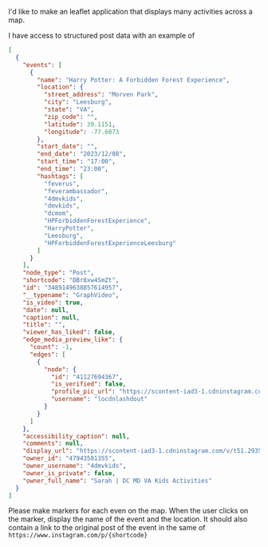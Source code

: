I'd like to make an leaflet application that displays many activities across a map.

I have access to structured post data with an example of

```json
[
  {
    "events": [
      {
        "name": "Harry Potter: A Forbidden Forest Experience",
        "location": {
          "street_address": "Morven Park",
          "city": "Leesburg",
          "state": "VA",
          "zip_code": "",
          "latitude": 39.1151,
          "longitude": -77.6073
        },
        "start_date": "",
        "end_date": "2023/12/08",
        "start_time": "17:00",
        "end_time": "23:00",
        "hashtags": [
          "feverus",
          "feverambassador",
          "4dmvkids",
          "dmvkids",
          "dcmom",
          "HPForbiddenForestExperience",
          "HarryPotter",
          "Leesburg",
          "HPForbiddenForestExperienceLeesburg"
        ]
      }
    ],
    "node_type": "Post",
    "shortcode": "DBr8xw4SmZt",
    "id": "3489149638857614957",
    "__typename": "GraphVideo",
    "is_video": true,
    "date": null,
    "caption": null,
    "title": "",
    "viewer_has_liked": false,
    "edge_media_preview_like": {
      "count": -1,
      "edges": [
        {
          "node": {
            "id": "41127694367",
            "is_verified": false,
            "profile_pic_url": "https://scontent-iad3-1.cdninstagram.com/v/t51.2885-19/433991939_933635164741316_3555757849013978829_n.jpg?stp=dst-jpg_s150x150&_nc_ht=scontent-iad3-1.cdninstagram.com&_nc_cat=108&_nc_ohc=OMIAMrRrm4EQ7kNvgH95dCw&_nc_gid=756aac8a8536432eb6b52c149eb240a0&edm=ANTKIIoBAAAA&ccb=7-5&oh=00_AYDLsDTynG4rgJFp4cBmpDrREjwFhqDuzTkS73z22SaxFQ&oe=6742E6FB&_nc_sid=d885a2",
            "username": "locdnlashdout"
          }
        }
      ]
    },
    "accessibility_caption": null,
    "comments": null,
    "display_url": "https://scontent-iad3-1.cdninstagram.com/v/t51.29350-15/464928701_1127630062119961_4177079216477651977_n.jpg?stp=dst-jpg_e15_fr_p1080x1080&_nc_ht=scontent-iad3-1.cdninstagram.com&_nc_cat=101&_nc_ohc=DYD5SIQnvJ4Q7kNvgFMfgbt&_nc_gid=756aac8a8536432eb6b52c149eb240a0&edm=ANTKIIoBAAAA&ccb=7-5&oh=00_AYA0qSGazdZJToEnko7jIGFuvYsQGxVe_2xjkqT51g6L-w&oe=6742ED29&_nc_sid=d885a2",
    "owner_id": "47943581355",
    "owner_username": "4dmvkids",
    "owner_is_private": false,
    "owner_full_name": "Sarah | DC MD VA Kids Activities"
  }
]
```

Please make markers for each even on the map. When the user clicks on the marker, display the name of the event and the location. It should also contain a link to the original post of the event in the same of `https://www.instagram.com/p/{shortcode}`
